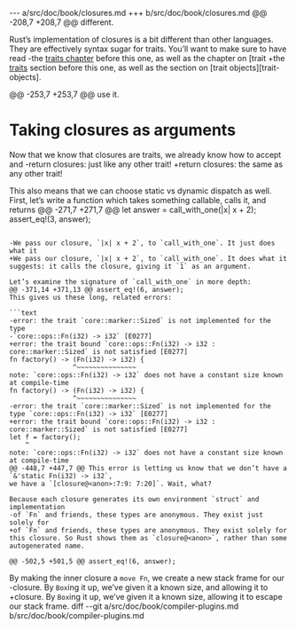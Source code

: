 --- a/src/doc/book/closures.md
+++ b/src/doc/book/closures.md
@@ -208,7 +208,7 @@ different.
 
 Rust’s implementation of closures is a bit different than other languages. They
 are effectively syntax sugar for traits. You’ll want to make sure to have read
-the [traits chapter][traits] before this one, as well as the chapter on [trait
+the [traits][traits] section before this one, as well as the section on [trait
 objects][trait-objects].
 
 [traits]: traits.html
@@ -253,7 +253,7 @@ use it.
 # Taking closures as arguments
 
 Now that we know that closures are traits, we already know how to accept and
-return closures: just like any other trait!
+return closures: the same as any other trait!
 
 This also means that we can choose static vs dynamic dispatch as well. First,
 let’s write a function which takes something callable, calls it, and returns
@@ -271,7 +271,7 @@ let answer = call_with_one(|x| x + 2);
 assert_eq!(3, answer);
 ```
 
-We pass our closure, `|x| x + 2`, to `call_with_one`. It just does what it
+We pass our closure, `|x| x + 2`, to `call_with_one`. It does what it
 suggests: it calls the closure, giving it `1` as an argument.
 
 Let’s examine the signature of `call_with_one` in more depth:
@@ -371,14 +371,13 @@ assert_eq!(6, answer);
 This gives us these long, related errors:
 
 ```text
-error: the trait `core::marker::Sized` is not implemented for the type
-`core::ops::Fn(i32) -> i32` [E0277]
+error: the trait bound `core::ops::Fn(i32) -> i32 : core::marker::Sized` is not satisfied [E0277]
 fn factory() -> (Fn(i32) -> i32) {
                 ^~~~~~~~~~~~~~~~
 note: `core::ops::Fn(i32) -> i32` does not have a constant size known at compile-time
 fn factory() -> (Fn(i32) -> i32) {
                 ^~~~~~~~~~~~~~~~
-error: the trait `core::marker::Sized` is not implemented for the type `core::ops::Fn(i32) -> i32` [E0277]
+error: the trait bound `core::ops::Fn(i32) -> i32 : core::marker::Sized` is not satisfied [E0277]
 let f = factory();
     ^
 note: `core::ops::Fn(i32) -> i32` does not have a constant size known at compile-time
@@ -448,7 +447,7 @@ This error is letting us know that we don’t have a `&'static Fn(i32) -> i32`,
 we have a `[closure@<anon>:7:9: 7:20]`. Wait, what?
 
 Because each closure generates its own environment `struct` and implementation
-of `Fn` and friends, these types are anonymous. They exist just solely for
+of `Fn` and friends, these types are anonymous. They exist solely for
 this closure. So Rust shows them as `closure@<anon>`, rather than some
 autogenerated name.
 
@@ -502,5 +501,5 @@ assert_eq!(6, answer);
 ```
 
 By making the inner closure a `move Fn`, we create a new stack frame for our
-closure. By `Box`ing it up, we’ve given it a known size, and allowing it to
+closure. By `Box`ing it up, we’ve given it a known size, allowing it to
 escape our stack frame.
diff --git a/src/doc/book/compiler-plugins.md b/src/doc/book/compiler-plugins.md

